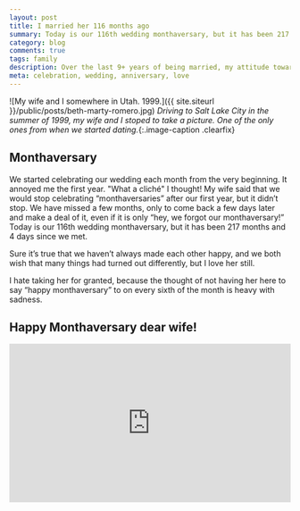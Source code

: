 ```yaml
---
layout: post
title: I married her 116 months ago
summary: Today is our 116th wedding monthaversary, but it has been 217 moths and 4 days since we met. 
category: blog
comments: true
tags: family
description: Over the last 9+ years of being married, my attitude towards celebrating our wedding each month has changed. 
meta: celebration, wedding, anniversary, love
---
```


![My wife and I somewhere in Utah. 1999.]({{ site.siteurl }}/public/posts/beth-marty-romero.jpg)
*Driving to Salt Lake City in the summer of 1999, my wife and I stoped to take a picture. One of the only ones from when we started dating.*{:.image-caption .clearfix}

## Monthaversary

We started celebrating our wedding each month from the very beginning. It annoyed me the first year. "What a clich&eacute;" I thought! My wife said that we would stop celebrating “monthaversaries” after our first year, but it didn’t stop. We have missed a few months, only to come back a few days later and make a deal of it, even if it is only “hey, we forgot our monthaversary!” Today is our 116th wedding monthaversary, but it has been 217 months and 4 days since we met. 

Sure it’s true that we haven’t always made each other happy, and we both wish that many things had turned out differently, but I love her still. 

I hate taking her for granted, because the thought of not having her here to say “happy monthaversary” to on every sixth of the month is heavy with sadness.

## Happy Monthaversary dear wife!

<style>.embed-container { position: relative; padding-bottom: 56.25%; height: 0; overflow: hidden; max-width: 100%; } .embed-container iframe, .embed-container object, .embed-container embed { position: absolute; top: 0; left: 0; width: 100%; height: 100%; }</style>
<div class='embed-container'><iframe src='https://www.youtube.com/embed/57jXNMC1Vl4' frameborder='0' allowfullscreen></iframe></div>
